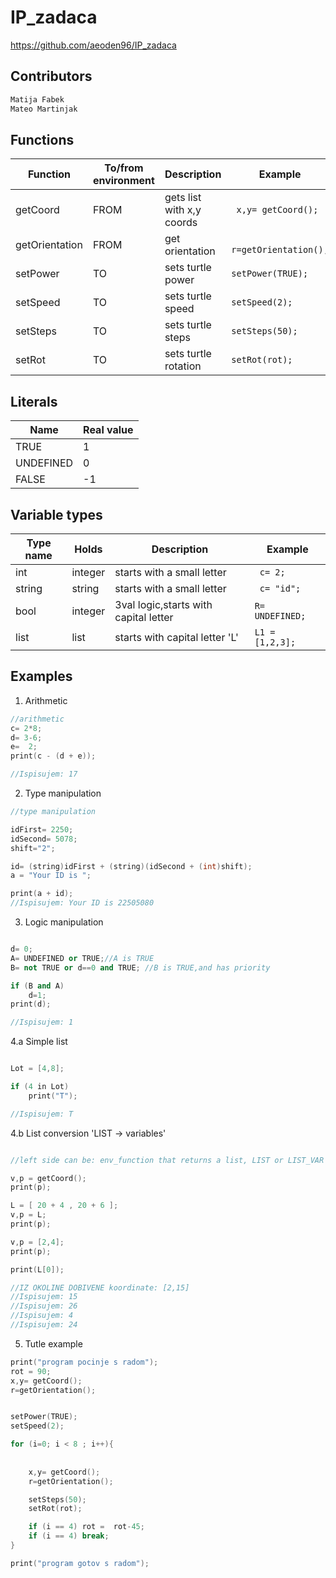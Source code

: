 # IP_zadaca

https://github.com/aeoden96/IP_zadaca

## Contributors
```sh
Matija Fabek
Mateo Martinjak 
```
## Functions 


Function | To/from environment | Description | Example
------------ | ------------- | ------------- | -------------
getCoord | FROM | gets list with x,y coords | ``` x,y= getCoord();```
getOrientation | FROM | get orientation | ``` r=getOrientation();```
setPower | TO | sets turtle power | ```setPower(TRUE); ```
setSpeed | TO | sets turtle speed  | ```setSpeed(2); ```
setSteps | TO | sets turtle steps | ```setSteps(50); ```
setRot | TO | sets turtle rotation | ```setRot(rot); ```

## Literals


Name | Real value
------------ | -------------
TRUE | 1
UNDEFINED | 0
FALSE | -1


## Variable types

Type name | Holds | Description | Example
------------ | ------------- | ------------- | -------------
int | integer | starts with a small letter | ``` c= 2;```
string | string | starts with a small letter | ``` c= "id";```
bool | integer | 3val logic,starts with capital letter | ```R= UNDEFINED; ```
list | list | starts with capital letter 'L' | ```L1 = [1,2,3]; ```



## Examples

1. Arithmetic

```cpp
//arithmetic
c= 2*8;
d= 3-6;
e=  2;
print(c - (d + e));

//Ispisujem: 17
```

2. Type manipulation

```cpp
//type manipulation

idFirst= 2250;
idSecond= 5078;
shift="2";

id= (string)idFirst + (string)(idSecond + (int)shift);
a = "Your ID is ";

print(a + id);
//Ispisujem: Your ID is 22505080
```

3. Logic manipulation

```cpp

d= 0;
A= UNDEFINED or TRUE;//A is TRUE
B= not TRUE or d==0 and TRUE; //B is TRUE,and has priority

if (B and A)
    d=1;
print(d);

//Ispisujem: 1
```

4.a Simple list 
```cpp

Lot = [4,8];

if (4 in Lot)
    print("T");

//Ispisujem: T
```   
4.b List conversion 'LIST -> variables'

```cpp

//left side can be: env_function that returns a list, LIST or LIST_VAR

v,p = getCoord();
print(p);

L = [ 20 + 4 , 20 + 6 ];
v,p = L;
print(p);

v,p = [2,4];
print(p);

print(L[0]);

//IZ OKOLINE DOBIVENE koordinate: [2,15]
//Ispisujem: 15
//Ispisujem: 26
//Ispisujem: 4
//Ispisujem: 24
```

5. Tutle example

```cpp
print("program pocinje s radom");
rot = 90;
x,y= getCoord();
r=getOrientation();


setPower(TRUE);
setSpeed(2);

for (i=0; i < 8 ; i++){
    
    
    x,y= getCoord();
    r=getOrientation();

    setSteps(50);
    setRot(rot);

    if (i == 4) rot =  rot-45;
    if (i == 4) break;
}

print("program gotov s radom");
```

